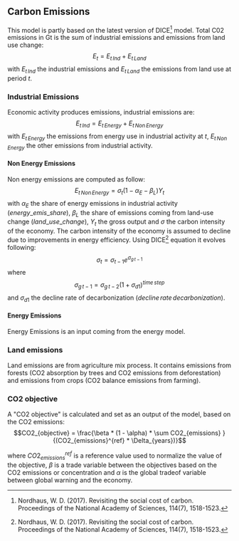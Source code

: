 ## Carbon Emissions

This model is partly based on the latest version of DICE[^1] model.
Total C02 emissions in Gt is the sum of industrial emissions and emissions from land use change:
$$E_t = E_{t\,Ind} + E_{t\,Land}$$
with $E_{t\,Ind}$ the industrial emissions and $E_{t\,Land}$ the emissions from land use at period $t$.

### Industrial Emissions

Economic activity produces emissions, industrial emissions are:
$$E_{t\,Ind} = E_{t\, Energy} + E_{t\, Non\,Energy}$$ with $E_{t\, Energy}$ the emissions from energy use in industrial activity at $t$, $E_{t\, Non\,Energy}$ the other emissions from industrial activity.

#### Non Energy Emissions

Non energy emissions are computed as follow:
$$E_{t\, Non\,Energy} = \sigma_t (1 -\alpha_E - \beta_L)Y_t$$
with $\alpha_E$ the share of energy emissions in industrial activity ($energy\_emis\_share$), $\beta_L$ the share of emissions coming from land-use change ($land\_use\_change$), $Y_t$ the gross output and $\sigma$ the carbon intensity of the economy.
The carbon intensity of the economy is assumed to decline due to improvements in energy efficiency. Using DICE[^1] equation it evolves following:
$$\sigma_t = \sigma_{t-1} e^{\sigma_{g\, t-1}}$$
where $$\sigma_{g\, t-1} = \sigma_{g\, t-2}(1+ \sigma_{d1})^{time\,step}$$ and $\sigma_{d1}$ the decline rate of decarbonization ($decline\,rate\,decarbonization$).

#### Energy Emissions

Energy Emissions is an input coming from the energy model.

### Land emissions

Land emissions are from agriculture mix process. It contains emissions from forests (CO2 absorption by trees and CO2 emissions from deforestation)
and emissions from crops (CO2 balance emissions from farming).

### CO2 objective

A "CO2 objective" is calculated and set as an output of the model, based on the CO2 emissions:
$$CO2_{objective} =  \frac{\beta * (1 - \alpha) * \sum CO2_{emissions} }{(CO2_{emissions}^{ref} * \Delta_{years})}$$

where $CO2_{emissions}^{ref}$ is a reference value used to normalize the value of the objective, $\beta$ is a trade variable between the objectives based on the CO2 emissions or concentration and $\alpha$ is the global tradeof variable between global warning and the economy.

[^1]: Nordhaus, W. D. (2017). Revisiting the social cost of carbon. Proceedings of the National Academy of Sciences, 114(7), 1518-1523.
